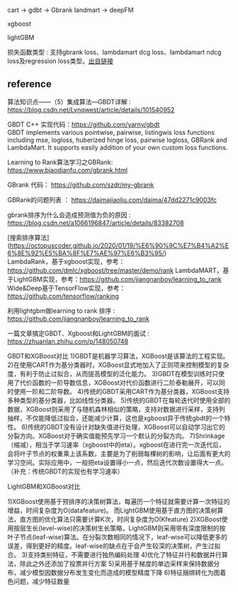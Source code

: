 # 

cart -> gdbt -> Gbrank  landmart  -> deepFM

xgboost

lightGBM





损失函数类型 : 支持gbrank loss、lambdamart dcg loss、lambdamart ndcg loss及regression loss类型。[出自链接](https://www.alibabacloud.com/help/zh/machine-learning-platform-for-ai/latest/gbdt-regression)






## reference

算法知识点——（5）集成算法—GBDT详解  : https://blog.csdn.net/Lynqwest/article/details/101540952

GBDT C++ 实现代码：https://github.com/yarny/gbdt  
    GBDT implements various pointwise, pairwise, listingwis loss functions including mse, logloss, huberized hinge loss, pairwise logloss, GBRank and LambdaMart. It supports easily addition of your own custom loss functions.

Learning to Rank算法学习之GBRank: https://www.biaodianfu.com/gbrank.html

GBrank 代码： https://github.com/szdr/my-gbrank  

GBRank的问题列表 ： https://daimajiaoliu.com/daima/47dd2271c9003fc

gbrank排序为什么会造成预测值为负的原因 : https://blog.csdn.net/a1066196847/article/details/83382708

[搜索排序算法] (https://octopuscoder.github.io/2020/01/19/%E6%90%9C%E7%B4%A2%E6%8E%92%E5%BA%8F%E7%AE%97%E6%B3%95/)  
    LambdaRank，基于xgboost实现，参考：https://github.com/dmlc/xgboost/tree/master/demo/rank
    LambdaMART，基于LightGBM实现，参考：https://github.com/jiangnanboy/learning_to_rank
    Wide&Deep基于TensorFlow实现，参考：https://github.com/tensorflow/ranking

利用lightgbm做learning to rank 排序 : https://github.com/jiangnanboy/learning_to_rank 




一篇文章搞定GBDT、Xgboost和LightGBM的面试  :  https://zhuanlan.zhihu.com/p/148050748


 GBDT和XGBoost对比
1)GBDT是机器学习算法，XGBoost是该算法的工程实现。
2)在使用CART作为基分类器时，XGBoost显式地加入了正则项来控制模型的复杂度，有利于防止过拟合，从而提高模型的泛化能力。
3)GBDT在模型训练时只使用了代价函数的一阶导数信息，XGBoost对代价函数进行二阶泰勒展开，可以同时使用一阶和二阶导数。
4)传统的GBDT采用CART作为基分类器，XGBoost支持多种类型的基分类器，比如线性分类器。
5)传统的GBDT在每轮迭代时使用全部的数据，XGBoost则采用了与随机森林相似的策略，支持对数据进行采样，支持列抽样，不仅能降低过拟合，还能减少计算，这也是xgboost异于传统gbdt的一个特性。
6)传统的GBDT没有设计对缺失值进行处理，XGBoost可以自动学习出它的分裂方向。XGBoost对于确实值能预先学习一个默认的分裂方向。
7)Shrinkage（缩减），相当于学习速率（xgboost中的eta）。xgboost在进行完一次迭代后，会将叶子节点的权重乘上该系数，主要是为了削弱每棵树的影响，让后面有更大的学习空间。实际应用中，一般把eta设置得小一点，然后迭代次数设置得大一点。（补充：传统GBDT的实现也有学习速率）


LightGBM和XGBoost对比

1)XGBoost使用基于预排序的决策树算法，每遍历一个特征就需要计算一次特征的增益，时间复杂度为O(datafeature)。
而LightGBM使用基于直方图的决策树算法，直方图的优化算法只需要计算K次，时间复杂度为O(Kfeature)
2)XGBoost使用按层生长(level-wise)的决策树生长策略，LightGBM则采用带有深度限制的按叶子节点(leaf-wise)算法。在分裂次数相同的情况下，leaf-wise可以降低更多的误差，得到更好的精度。leaf-wise的缺点在于会产生较深的决策树，产生过拟合。
3)支持类别特征，不需要进行独热编码处理
4)优化了特征并行和数据并行算法，除此之外还添加了投票并行方案
5)采用基于梯度的单边采样来保持数据分布，减少模型因数据分布发生变化而造成的模型精度下降
6)特征捆绑转化为图着色问题，减少特征数量

